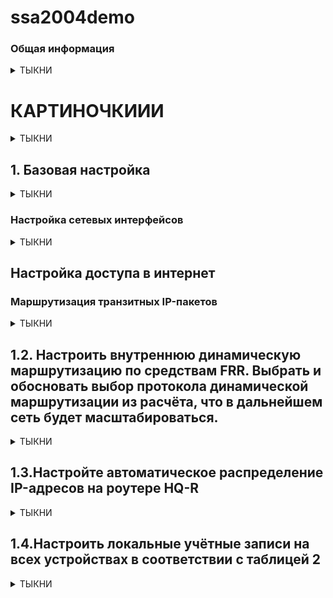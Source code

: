 # ssa2004demo

### Общая информация

<details>
<summary>ТЫКНИ</summary>

Оценочные материалы демонстрационного экзамена 2024 года 09.02.06 «Сетевое и системное администрирование»

    https://bom.firpo.ru/

КОД 09.02.06-1-2024 Том 1

    https://bom.firpo.ru/file/9791/%D0%9A%D0%9E%D0%94%2009.02.06-1-2024%20%D0%A2%D0%BE%D0%BC%201.pdf

[Задание Модуль 1](http://wiki.prcit.ru/Demo-2024/%D0%9C%D0%BE%D0%B4%D1%83%D0%BB%D1%8C-1)

В данном варианте решения предполагается использовать RedOS 7.3.4 Сервер минимальный и RedOS 7.3.4 Рабочая станция

    https://files.red-soft.ru/redos/7.3/x86_64/iso/redos-MUROM-7.3.4-20231220.0-Everything-x86_64-DVD1.iso
калькулятор ipv4

    https://ipmeter.ru/
калькулятор ipv6

    https://www.coderstool.com/ipv6-subnet-calculator
drawio

    https://app.diagrams.net/
    
)

</details>

# КАРТИНОЧКИИИ

<details>
<summary>ТЫКНИ</summary>

![topology](https://github.com/beglaz/ssa004demo/assets/89695370/5447aa7-573-4f55-b19-bf314e30f1ec)

![tab_1](https://github.com/beglaz/ssa004demo/assets/89695370/a48d854b-784-4f67-8318-ce1c1a6ead)

![ip_adr_tabl()](https://github.com/beglaz/ssa004demo/assets/89695370/91c000bb-9a96-4017-8ee9-86e59870074c)

![l3_topologiya_()](https://github.com/beglaz/ssa004demo/assets/89695370/3ae1161-db7c-467-8191-98a60cd43ef)

</details>

## 1. Базовая настройка

<details>
<summary>ТЫКНИ</summary>
    
![topology](https://github.com/beglaz/ssa004demo/assets/89695370/5447aa7-573-4f55-b19-bf314e30f1ec)

1. Выполните базовую настройку всех устройств:
a. Присвоить имена в соответствии с топологией
b. Рассчитать IP-адресацию IPv4 и IPv6. Необходимо заполнить таблицу №1, чтобы эксперты могли проверить ваше рабочее место.
c. Пул адресов для сети офиса BRANCH - не более 16
d. Пул адресов для сети офиса HQ - не более 64

![tab_1](https://github.com/beglaz/ssa004demo/assets/89695370/a48d854b-784-4f67-8318-ce1c1a6ead)


![ip_adr_tabl()](https://github.com/beglaz/ssa004demo/assets/89695370/91c000bb-9a96-4017-8ee9-86e59870074c)


а. Присвоить имена в соответствии с топологией
Имена устройств (hostname) – прописывать строчными символами (маленькими буквами)

    [root@localhost ~]# hostnamectl set-hostname <NAME>
    [root@localhost ~]# exec bash

NAME - имя устройства

exec bash — перезапуск оболочки bash для отображения нового хостнейма

Для устройств BR-SRV и CLI желательно сразу установить полное доменное имя. Потребуется для ввода этих машин в домен во второй части задания.

> Например:
> - ISP: isp
> - CLI: cli.hq.work
> - HQ-R: hq-r.hq.work
> - HQ-SRV: hq-srv.hq.work
> - BR-R: br-r.branch.work
> - BR-SRV: br-srv.branch.work

Пример:

![1-1](https://github.com/beglaz/ssa004demo/assets/89695370/cb447ca-e79-496b-8643-97fe1d349fe8)


b. Рассчитать IP-адресацию IPv4 и IPv6. Необходимо заполнить таблицу №1, чтобы эксперты могли проверить ваше рабочее место.

c. Пул адресов для сети офиса BRANCH - не более 16


> [!WARNING]
> 
> - Для пула адресов IPv4 не более 16 - маска подсети /28
> - Для пула адресов IPv6 не более 16 - длина префикса /124



d. Пул адресов для сети офиса HQ - не более 64


> [!WARNING]
> 
>  - Для пула адресов IPv4 не более 64 - маска подсети /26
>  - Для пула адресов IPv6 не более 64 - длина префикса /122

</details>

### Настройка сетевых интерфейсов

<details>
<summary>ТЫКНИ</summary>

**ISP**
Определяемся имена интерфейсов и какой интерфейс в какую сторону смотрит

Выводим информацию о сетевых интерфейсах:

    # ip -c a

![1-2](https://github.com/be2glaz/ssa2004demo/assets/89695370/cf26d254-96d5-495e-9c99-ebf201d9a5c4)

Открываем настройки виртуальной машины

Выбираем необходимую виртуальную машину
Выбираем Оборудование
Смотрим MAC-адрес сетевых интерфейсов, и запоминаем их (лучше записать на черновик)

![1-3](https://github.com/be2glaz/ssa2004demo/assets/89695370/a52f6ddf-f930-466e-87cd-d0426988931a)

С помощью утилиты ```nmtui``` задаем IP адреса сетевым интерфейсам

**Результаты настройки сетевых интерфейсов**

**ISP**

В данном примере получаем:

- ens18 – WAN интерфейс (в Интернет);
- ens19 - интерфейс в сторону офиса HQ;
- ens20 - интерфейс в сторону CLI;
- ens21 - интерфейс в сторону офиса Branch;

![1-4](https://github.com/be2glaz/ssa2004demo/assets/89695370/21e62765-542e-40b0-88b5-ddd9f1971ed0)

**HQ-R**

В данном примере для HQ-R:

- ens18 - интерфейс в сторону ISP;
- ens19 - интерфейс в строну офиса HQ;
- ens20 - интерфейс в сторону CLI (временное подключение) ;

![1-5](https://github.com/be2glaz/ssa2004demo/assets/89695370/128d0d00-366b-4d76-ba91-df4899399c8e)


**HQ-SRV**
Получает IP адрес по DHCP от HQ-R. Настройка описана ниже.

В данном примере для HQ-SRV:

- ens18 - интерфейс в строну офиса HQ;

> Режим КОНФИГУРАЦИЯ IPv4 <Автоматически>
> 
> Изменяем режим КОНФИГУРАЦИЯ IPv6 с <Автоматически> на <Автоматически (только DHCP)>


**BR-R**

В данном примере для HQ-R:

- ens18 - интерфейс в сторону ISP;
- ens19 - интерфейс в строну офиса Branch;

![1-6](https://github.com/be2glaz/ssa2004demo/assets/89695370/9a0c8268-41be-4698-9981-5a78c95dec27)


**BR-SRV**

BR-SRV - 1 интерфейс в сторону BR-R

![1-7](https://github.com/be2glaz/ssa2004demo/assets/89695370/9ede3139-bc65-4611-b36f-9f2cd51a1039)


**CLI**

Настройка интерфейса CLI_ISP

![1-8](https://github.com/be2glaz/ssa2004demo/assets/89695370/ec1ce4b0-79a8-407f-9511-c033ea9e6ef4)

![1-9](https://github.com/be2glaz/ssa2004demo/assets/89695370/23717674-91a4-4d38-8e5f-fe7bfa1324af)

Настройка интерфейса HQ-R_CLI (временное соединение)

Настраивается аналогично CLI_ISP

![1-10](https://github.com/be2glaz/ssa2004demo/assets/89695370/55685e14-7bf5-4134-958f-1d17cda77e41)

</details>

## Настройка доступа в интернет

### Маршрутизация транзитных IP-пакетов

<details>
<summary>ТЫКНИ</summary>

> На устройствах ISP, HQ-R, BR-R необходимо включить пересылку пакетов между интерфейсами - forwarding

Чтобы включить пересылку пакетов между интерфейсами, необходимо отредактировать файл sysctl.conf

    # nano /etc/sysctl.conf
В данном файле прописываем следующие строки:

    net.ipv4.ip_forward=1
    net.ipv6.conf.all.forwarding=1

После необходимо применить внесенные изменения:

    # sysctl -p

> Необходимо предоставить доступ в сеть Интернет для всех устройств предложенных в демо-экзамене для установки необходимых пакетов. Для этого необходимо настроить Nftables на устройствах ISP, HQ-R и BR-R

> Nftables - подсистема ядра Linux, обеспечивающая фильтрацию и классификацию сетевых пакетов/датаграмм/кадров.


#### Настройка nftables на ISP

> Данная настройка позволит получить доступ к сети Интернет с HQ-R и BR-R

Установка nftables

Перед установкой необходимо убедиться что имеется доступ в интернет с ВМ ISP

    ping -c4 ya.ru
Если ping проходит успешно то устанавливаем nftables

    # dnf install -y nftables

#### Настройка nftables
По умолчанию создаются несколько примеров файлов для работы с nftables в директории /etc/ nftables/.

Настройка с использованием собственного файла настроек

Можно не использовать ни один из файлов примеров, а написать свой.

Создаем и открываем файл

    # nano /etc/nftables/isp.nft
Прописываем следующие строки

    table inet my_nat {
            chain my_masquerade {
            type nat hook postrouting priority srcnat;
            oifname "ens18" masquerade
            }
    }
где ```ens18``` - публичный интерфейс ISP (смотрящий в Интернет)

Затем необходимо включить использование данного файла в ```sysconfig``` , по умолчанию ```nftables``` не читает ни один из конфигурационных файлов в ```/etc/nftables```

    # nano /etc/sysconfig/nftables.conf
Ниже строки начинающейся на ```include```, прописываем строку

    include "/etc/nftables/isp.nft"
Запуск и добавление в автозагрузку сервиса ```nftables```

    # systemctl enable --now nftables
> При успешной и правильной настройке машины ```HQ-R``` и ```BR-R``` получат выход в Интернет

> На устройствах ```HQ-R``` и ```BR-R``` необходимо произвести настройку ```Nftables``` аналогичным способом для доступа HQ-SRV и BR-SRV к сети Интернет

### Настройка nftables на HQ-R
Установка nftables

    # dnf install -y nftables
Создаем и открываем фалй

    # nano /etc/nftables/hq-r.nft
Прописываем следующие строки

    table inet my_nat {
            chain my_masquerade {
            type nat hook postrouting priority srcnat;
            oifname "ens18" masquerade
            }
    }
Включаем использование данного файла в ```sysconfig```

    # nano /etc/sysconfig/nftables.conf
Ниже строки начинающейся на ```include```, прописываем строку

    include "/etc/nftables/hq-r.nft"
Запуск и добавление в автозагрузку сервиса ```nftables```

    # systemctl enable --now nftables

### Настройка nftables на BR-R
Установка nftables

    # dnf install -y nftables
Создаем и открываем файл

    # nano /etc/nftables/br-r.nft
Прописываем следующие строки

    table inet my_nat {
            chain my_masquerade {
            type nat hook postrouting priority srcnat;
            oifname "ens18" masquerade
            }
    }
Включаем использование данного файла в ```sysconfig```

    # nano /etc/sysconfig/nftables.conf
Ниже строки начинающейся на ```include```, прописываем строку

    include "/etc/nftables/br-r.nft"
Запуск и добавление в автозагрузку сервиса ```nftables```

    # systemctl enable --now nftables



</details>

## 1.2. Настроить внутреннюю динамическую маршрутизацию по средствам FRR. Выбрать и обосновать выбор протокола динамической маршрутизации из расчёта, что в дальнейшем сеть будет масштабироваться.

<details>
<summary>ТЫКНИ</summary>

##### a. Составьте топологию сети L3.
### Решение

> Маршрутизация внешних сетей по заданию не описана, следовательно, на HQ-R и BR-R достаточно настроить статическую маршрутизацию.
> 
> При настройке IP-адресации в качестве шлюза задать соответствующие адреса маршрутизатора ISP

> Необходимо связать HQ-R и BR-R туннелем. Обмен между внутренними сетями должен происходить строго между маршрутизаторами HQ и BRANCH. ISP не должен иметь к ним прямого доступа.
> 
> Достаточно реализовать простой GRE туннель

#### GRE-туннель между HQ-R и BR-R
> Имена tun0, gre0 и sit0 являются зарезервированными в iproute2 («base devices») и имеют особое поведение.

##### Настройка HQ-R
Так как в РЕД ОС используется NetworkManager - следовательно переходим в nmtui:

    # nmtui
**Производим настройку**
- Выбираем «Изменить подключение»
- Выбираем «Добавить»
- Выбираем «IP-туннель
- Задаём понятные имена «Имя профиля» и «Устройство»
- «Режим работы» выбираем «GRE»
- «Родительский» указываем интерфейс в сторону ISP (ens18)
- Задаём «Локальный IP» (IP на интерфейсе HQ-R в сторону IPS)
- Задаём «Удалённый IP» (IP на интерфейсе BR-R в сторону ISP)
- Переходим к «КОНФИГУРАЦИЯ IPv4»
- Задаём адрес IPv4 для туннеля
- Переходим к «КОНФИГУРАЦИЯ IPv6»
- Задаём адрес IPv6 для туннеля
- Активируем интерфейс tun1

![gre-gif](https://github.com/be2glaz/ssa2004demo/assets/89695370/7a5f7735-22b5-40bc-b905-ad2c73826e6a)

> Для корректной работы протокола динамической маршрутизации требуется увеличить параметр TTL на интерфейсе туннеля:

    # nmcli connection modify tun1 ip-tunnel.ttl 64
Проверяем:

    ip -c a

![2-1](https://github.com/be2glaz/ssa2004demo/assets/89695370/bf42efae-339f-4cf2-9d5c-01a02deed555)

##### Настройка BR-R
Настройка GRE – туннеля на BR-R производится аналогично HQ-R

    # nmtui
**Производим настройку**
- Выбираем «Изменить подключение»
- Выбираем «Добавить»
- Выбираем «IP-туннель
- Задаём понятные имена «Имя профиля» и «Устройство»
- «Режим работы» выбираем «GRE»
- «Родительский» указываем интерфейс в сторону ISP (ens18)
- Задаём «Локальный IP» (IP на интерфейсе BR-R в сторону IPS)
- Задаём «Удалённый IP» (IP на интерфейсе HQ-R в сторону ISP)
- Переходим к «КОНФИГУРАЦИЯ IPv4»
- Задаём адрес IPv4 для туннеля
- Переходим к «КОНФИГУРАЦИЯ IPv6»
- Задаём адрес IPv6 для туннеля
- Активируем интерфейс tun1

> Был создан новый виртуальный интерфейс (туннель) для прямого взаимодействия устройств HQ-R и BR-R. Они будут напрямую обмениваться маршрутами внутренних сетей HQ и BRANCH через это соединение.

Проверяем

<details>
<summary>ТЫКНИ</summary>

HQ-R

![2-2](https://github.com/be2glaz/ssa2004demo/assets/89695370/dbc71991-395b-477c-84ab-fd8a0b6ca039)

BR-R

![2-3](https://github.com/be2glaz/ssa2004demo/assets/89695370/7db6d99e-24b9-433e-800a-c077e5e35fce)

</details>

### Настройка динамической (внутренней) маршрутизации средствами FRR
#### Настройка на HQ-R
Установка пакет frr

    # dnf install -y frr
Для настройки внутренней динамической маршрутизации для IPv4 и IPv6 будет использован протокол ```OSPFv2``` и ```OSPFv3```

Для настройки ```ospf``` необходимо включить соответствующий демон в конфигурации ```/etc/frr/daemons```

    # nano /etc/frr/daemons
В конфигурационном файле ```/etc/frr/daemons``` необходимо активировать выбранный протокол для дальнейшей реализации его настройки:

> ```ospfd = yes``` - для OSPFv2 (IPv4)
>
> ```ospf6d = yes``` - для OSPFv3 (IPv3)

Включаем и добавляем в автозагрузку службу FRR

    # systemctl enable --now frr
Переходим в интерфейс управление симуляцией FRR при помощи vtysh (аналог cisco)

    # vtysh
Настройки OSPFv2 и OSPFv3 на HQ-R

![2-4](https://github.com/be2glaz/ssa2004demo/assets/89695370/a41c38ba-ef9b-4075-ae7b-44d07cf26911)



> OSPFv2
>
> conf t или configure terminal - вход в режим глобальной конфигурации
> router ospf - переход в режим конфигурации OSPFv2
> passive-interface default - перевод всех интерфейсов в пассивный режим
> network - объявляем локальную сеть офиса HQ и сеть (GRE-туннеля)
> exit - выход и режима конфигурации OSPFv2
> туннельный интерфейс tun1 делаем активным, для устанавления соседства с BR-R и обмена внутренними маршрутами
> no ip ospf passive - перевод интерфейса tun1 в активный режим
> do write - сохраняем текущую конфигурацию

> OSPFv3 - ipv6
> 
> router ospf6 - переход в режим конфигурации OSPFv3
> ospf6 router-id - назначение номера router-id
> сети интерфейсов tun1 и enp0s3 добавляем в конфигурацию OSPFv3
> do write - сохраняем текущую конфигурацию

Перезапускаем frr

    # systemctl restart frr
Посмотреть текущую конфигурацию можно с помощью следующих команд

    #  vtysh
    
    # show running-config

#### Настройка на BR-R
Настройки ```OSPFv2``` и ```OSPFv3``` на BR-R аналогичны HQ-R

Необходимо изменить

- объявляемые сети в OSPFv2;
- router-id в OSPFv3
Настройки OSPFv2 и OSPFv3 на BR-R

![2-5](https://github.com/be2glaz/ssa2004demo/assets/89695370/e3c1ea13-8cac-4769-af4b-4a6e6e3454bd)

Посмотреть текущую конфигурацию можно с помощью следующих команд

    #  vtysh
    
    # show running-config


### Проверка

<details>
<summary>ТЫКНИ</summary>

Получить информацию о соседях и установленных отношениях соседства.

    // для IPv4
    # show ip ospf neighbor

    // для IP6
    # show ipv6 ospf6 neighbor
Показать маршруты, полученные от процесса OSPF.

    // для IPv4
    # show ip route ospf
    
    // для IPv6
    # show ipv6 route ospf6
HQ-R

![2-6](https://github.com/be2glaz/ssa2004demo/assets/89695370/737aa0d8-12be-454a-83e8-a13ab4da85c2)

BR-R

![2-7](https://github.com/be2glaz/ssa2004demo/assets/89695370/6364c9e1-0848-4384-8aaf-3fd781452253)


</details>

#### Топология L3

![l3_topologiya_(2)](https://github.com/be2glaz/ssa2004demo/assets/89695370/48d7c679-dafd-45fe-8bd7-9f8c3b7e2df0)

</details>


## 1.3.Настройте автоматическое распределение IP-адресов на роутере HQ-R

<details>
<summary>ТЫКНИ</summary>


### Задание
#### Настройте автоматическое распределение IP-адресов на роутере HQ-R.
- a. Учтите, что у сервера должен быть зарезервирован адрес.

<details>
<summary>ТЫКНИ</summary>

### Решение
#### Настройка DHCP на HQ-R для IPv4

Установка DHCP

    # dnf install  dhcp-server
> Настройки для диапазона адресов IPv4 производятся в файле /etc/dhcp/dhcpd.conf. Пример данного файла можно посмотреть в файле /usr/share/doc/dhcp-server/dhcpd.conf.example.

Открываем файл конфигурации

    # nano /etc/dhcp/dhcpd.conf
Подсети обозначаются блоками, пример такого блока представлен ниже:

    subnet 172.16.100.0 netmask 255.255.255.192 {
      range 172.16.100.2 172.16.100.62;
      option routers 172.16.100.1;
      default-lease-time 600;
      max-lease-time 7200;
    }
где

- ```subnet``` - обозначает сеть, в области которой будет работать данная группа настроек;
- ```range``` — диапазон, из которого будут браться IP-адреса;
- ```option routers``` — шлюз по умолчанию;
- ```default-lease-time```, ```max-lease-time``` — время и максимальное время в секундах, на которое клиент получит адрес, по его истечению будет выполнено продление срока.

**Резервирование ip-адреса за клиентом**
Хосту с именем ```HQ-SRV``` , у которого сетевая карта имеет MAC ```ff:ff:ff:ff:ff:ff``` зарезервируем адрес ```172.16.100.2```.

    host HQ-SRV {
            hardware ethernet ff:ff:ff:ff:ff:ff;
            fixed-address 172.16.100.2;
    }
```ff:ff:ff:ff:ff:ff``` - mac адрес интерфейса которому будет выдан статический ip-адрес

Выбираем интерфейс, для которого будет работать DHCP сервер

Открываем файл конфигурации

    # nano /etc/sysconfig/dhcpd
Добавляем в него следующее:

    DHCPDARGS=ens19
где

```ens19``` - интерфейс смотрящий в сторону HQ-SRV
Запускаем и добавляем в автозагрузку службу dhcpd (для IPv4):

    # systemctl enable --now dhcpd

#### Проверка на HQ-SRV
Открываем на HQ-SRV настройку сетевых интерфейсов

    # nmtui
Настраиваем интерфейс на автоматическое получение адресов

![2-8](https://github.com/be2glaz/ssa2004demo/assets/89695370/7ccbe25e-0aef-4292-a184-cabddc8c81f0)

Перезагружаем интерфейс и убеждаемся в работоспособности DHCP сервера

![2-9](https://github.com/be2glaz/ssa2004demo/assets/89695370/4d0118db-3ddb-4c93-ae1d-aad6c427fa86)


#### Настройка DHCP на HQ-R для IPv6
> Настройки для диапазона адресов IPv6 производятся в файле ```/etc/dhcp/dhcpd6.conf```. Пример данного файла можно посмотреть в файле ```/usr/share/doc/dhcp-server/dhcpd6.conf.example```.

Для облегчения создания конфигурационного файла для DHCPv6

- Создаем резервную копию файла ```/etc/dhcp/dhcpd6.conf``` переименовав его
- Копируем файл ```/usr/share/doc/dhcp-server/dhcpd6.conf.example``` в директорию ```/etc/dhcp/``` с именем ```dhcpd6.conf```

![2-10](https://github.com/be2glaz/ssa2004demo/assets/89695370/c4c8e5d6-b4d4-47f7-b718-5f3e29b7babf)

Открываем на редактирование файл конфигурации DHCPv6

    # nano /etc/dhcp/dhcpd6.conf
Приводим файл к следующему виду удалив строки

> Вы можете использовать клавиши Ctrl + K, которые вырезают всю строку

![2-11(2)](https://github.com/be2glaz/ssa2004demo/assets/89695370/7c4d8d9d-1640-4be8-a776-43e21752c314)

> Блок host комментируем. Для резервирования IPv6 требуется получить dhcp6.client-id.

> dhcp6.client-id можно получить после запуска и получения клиентом (HQ-SRV) адреса.

Запускаем и добавляем в автозагрузку службу dhcpd6

    # systemctl enable --now dhcpd6
> Перезагружаем сетевой интерфейс на HQ-SRV

Просматриваем журнал и ищем необходимый ```"DUID"``` для того, чтобы зарезервировать IPv6 адрес

![2-12](https://github.com/be2glaz/ssa2004demo/assets/89695370/0c92441d-7f1a-470c-ad3e-6aaae618f441)

Этот ```DUID``` добавляем в host-identifier option при настройке HQ-R как DHCP сервера для IPv6. Снимаем коментарии с блока host.

![2-13](https://github.com/be2glaz/ssa2004demo/assets/89695370/1739f035-93d5-49c3-b7a6-91cb32bb5cd3)

Перезагружаем службу dhcpd6

    # systemctl restart dhcpd6
Отключаем и включаем сетевой интерфейс на HQ-R и HQ-SRV и проверяем:

![2-14](https://github.com/be2glaz/ssa2004demo/assets/89695370/6f7e60fe-8214-43ef-b405-d5d39d1cf472)

#### Установка и настройка RA (Router Advertisement)
> Шлюз на HQ-SRV для IPv4 раздается автоматически , за это отвечает параметр option routers в настройках dhcpd.conf
> 
> Для IPv6 такого параметра нет, шлюзы IPv6 выдаются маршрутизаторами средствами RA (Router Advertisement)

> Установку и настройку RA производим на HQ-R

Установливаем пакет ```radvd```:

    # dnf install -y radvd
Заходим в файл ```/etc/sysctl.conf```

    # nano /etc/sysctl.conf
Добавляем строку

    net.ipv6.conf.enp0s8.accept_ra=2
Открываем файл конфигурации ```radvd```. По умолчанию находится в ```/etc/radvd.conf```:

    nano /etc/radvd.conf
Приводим его к следующему виду:

![2-15(2)](https://github.com/be2glaz/ssa2004demo/assets/89695370/395d8332-e709-4379-8eba-f5f8871e044e)

Параметр ```prefix``` – прописываем свои параметры

Перезапускаем ```dhcpd6.service```

    systemctl restart dhcpd6
Запускаем и добавляем в автозагрузку ```radvd```:

    systemctl enable --now radvd

#### Настройка на HQ-SRV
> Через nmtui изменяем режим КОНФИГУРАЦИЯ IPv6 с <Автоматически (только DHCP)> на <Автоматически>

> Отключаем и включаем сетевой интерфейс на HQ-R и HQ-SRV и проверяем

</details>

#### Проверка


<details>
<summary>ТЫКНИ</summary>
##### IPv4
    
![2-16](https://github.com/be2glaz/ssa2004demo/assets/89695370/b76901e6-b5e2-4e43-b21d-91919912a1c2)

##### IPv6

![2-17](https://github.com/be2glaz/ssa2004demo/assets/89695370/d9dfe595-03a0-494d-ae21-c74e4dfc7c7f)


</details>
</details>


## 1.4.Настроить локальные учётные записи на всех устройствах в соответствии с таблицей 2

<details>
<summary>ТЫКНИ</summary>

### Задание
#### Настройте локальные учётные записи на всех устройствах в соответствии с таблицей 2.

![tab_2](https://github.com/be2glaz/ssa2004demo/assets/89695370/7abeabe5-f454-4c82-897f-dea9b34ec90d)

### Решение
> Для добавления нового пользователя используйте команды useradd и passwd.

> Параметр ```-c``` позволяет добавлять пользовательские комментарии, такие как полное имя пользователя, номер телефона и т. д. в файл /etc/passwd. Комментарий может быть добавлен одной строкой без пробелов.

Команда добавит пользователя «admin» и вставит его полное имя, Administrator, в поле комментария.

    # useradd -c "Admin" admin -U
    # passwd admin
> - ```admin``` - имя пользователя
> - ```-c``` Admin любая текстовая строка. Используется как поле для имени и фамилии пользователя
> - ```-U``` - cоздание группы с тем же именем, что и у пользователя, и добавление пользователь в эту группу
> - ```passwd admin``` - задать пароль пользователю

> Если имя пользователя состоит из двух слов – пишется через ```тире``` или ```подчеркивание```

##### Добавление пользователей
**HQ-R**

    # useradd -c "Admin" admin -U
    # passwd admin
    < вводим пароль пользователя >
    < повторяем ввод паря >
Создание пользователя ```Network admin```

    # useradd -c "Network admin" network_admin -U
    # passwd network_admin
    < вводим пароль пользователя >
    < повторяем ввод паря >
**HQ-SRV**

Создание пользователя ```Admin```

    # useradd -c "Admin" admin -U
    # passwd admin
    < вводим пароль пользователя >
    < повторяем ввод паря >
**BR-R**

Создание пользователя ```Branch admin```

    # useradd -c "Branch admin" branch_admin -U
    # passwd branch_admin
    < вводим пароль пользователя >
    < повторяем ввод паря >
Создание пользователя ```Network admin```

    # useradd -c "Network admin" network_admin -U
    # passwd network_admin
    < вводим пароль пользователя >
    < повторяем ввод паря >
**BR-SRV**

Создание пользователя ```Branch admin```

    # useradd -c "Branch admin" branch_admin -U
    # passwd branch_admin
    < вводим пароль пользователя >
    < повторяем ввод паря >
Создание пользователя ```Network admin```

    # useradd -c "Network admin" network_admin -U
    # passwd network_admin
    < вводим пароль пользователя >
    < повторяем ввод паря >
**CLI**

```Вариант -1```
Создание пользователя ```Admin```

    # useradd -c "Admin" admin -U
    # passwd admin
    < вводим пароль пользователя >
    < повторяем ввод паря >
```Вариант -2```
![useradd_-_gif](https://github.com/be2glaz/ssa2004demo/assets/89695370/fbd4ee89-25e9-41b3-8e0c-971087d5f737)





















</details>






